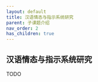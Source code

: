 ```yaml
---
layout: default
title: 汉语情态与指示系统研究
parent: 子课题介绍
nav_order: 2
has_children: true
---
```


## 汉语情态与指示系统研究

TODO
